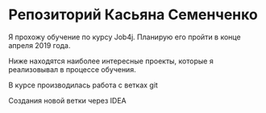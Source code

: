 # Репозиторий Касьяна Семенченко

Я прохожу обучение по курсу Job4j. Планирую его пройти в конце апреля 2019 года.

Ниже находятся наиболее интересные проекты, которые я реализовывал в процессе обучения.

В курсе производилась работа с ветках git

Создания новой ветки через IDEA